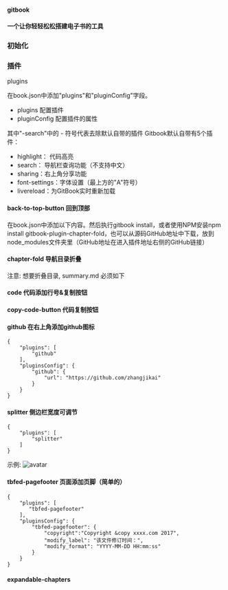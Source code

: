 

#### gitbook 
#### 一个让你轻轻松松搭建电子书的工具

### 初始化



### 插件

 plugins

 在book.json中添加"plugins"和"pluginConfig"字段。

- plugins 配置插件
- pluginConfig 配置插件的属性

 其中"-search"中的 - 符号代表去除默认自带的插件
 Gitbook默认自带有5个插件：

* highlight： 代码高亮
* search： 导航栏查询功能（不支持中文）
* sharing：右上角分享功能
* font-settings：字体设置（最上方的"A"符号）
* livereload：为GitBook实时重新加载


#### back-to-top-button 回到顶部

在book.json中添加以下内容。然后执行gitbook install，或者使用NPM安装npm install gitbook-plugin-chapter-fold，也可以从源码GitHub地址中下载，放到node_modules文件夹里（GitHub地址在进入插件地址右侧的GitHub链接）


####

#### chapter-fold 导航目录折叠
注意: 想要折叠目录, summary.md 必须如下

#### code 代码添加行号&复制按钮
#### copy-code-button 代码复制按钮
#### github 在右上角添加github图标

```
{
    "plugins": [ 
        "github" 
    ],
    "pluginsConfig": {
        "github": {
            "url": "https://github.com/zhangjikai"
        }
    }
}
```

####   splitter 侧边栏宽度可调节

```
{
    "plugins": [
        "splitter"
    ]
}
```
示例:
![avatar](https://upload-images.jianshu.io/upload_images/14946112-b396ef55e6cf299b.gif)



#### tbfed-pagefooter 页面添加页脚（简单的）

```
{
    "plugins": [
       "tbfed-pagefooter"
    ],
    "pluginsConfig": {
        "tbfed-pagefooter": {
            "copyright":"Copyright &copy xxxx.com 2017",
            "modify_label": "该文件修订时间：",
            "modify_format": "YYYY-MM-DD HH:mm:ss"
        }
    }
}
```





#### expandable-chapters 
####
